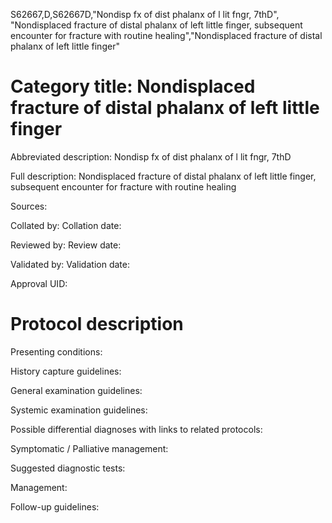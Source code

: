 S62667,D,S62667D,"Nondisp fx of dist phalanx of l lit fngr, 7thD", "Nondisplaced fracture of distal phalanx of left little finger, subsequent encounter for fracture with routine healing","Nondisplaced fracture of distal phalanx of left little finger"
# Category title: Nondisplaced fracture of distal phalanx of left little finger

Abbreviated description: Nondisp fx of dist phalanx of l lit fngr, 7thD

Full description: Nondisplaced fracture of distal phalanx of left little finger, subsequent encounter for fracture with routine healing

Sources:

Collated by:
Collation date:

Reviewed by:
Review date:

Validated by:
Validation date:

Approval UID:

# Protocol description

Presenting conditions:

History capture guidelines:

General examination guidelines:

Systemic examination guidelines:

Possible differential diagnoses with links to related protocols:

Symptomatic / Palliative management:

Suggested diagnostic tests:

Management:

Follow-up guidelines:
